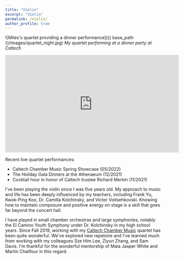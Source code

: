```yaml
---
title: "Violin"
excerpt: "Violin"
permalink: /violin/
author_profile: true
---
```


![Miles's quartet providing a dinner performance]({{ base_path }}/images/quartet_night.jpg)
*My quartet performing at a dinner party at Caltech*

<iframe width="560" height="315" src="https://www.youtube.com/embed/NEjDeRPz-GQ?start=6192" title="YouTube video player" frameborder="0" allow="accelerometer; autoplay; clipboard-write; encrypted-media; gyroscope; picture-in-picture" allowfullscreen></iframe>

Recent live quartet performances:
<ul>
	<li>Caltech Chamber Music Spring Showcase (05/2022)</li>
	<li>The Holiday Gala Dinners at the Athenaeum (12/2021)</li>
	<li>Cocktail hour in honor of Caltech trustee Richard Merkin (11/2021)</li>
</ul>


I've been playing the violin since I was five years old. My approach to music and life has been deeply influenced by my teachers, including Frank Yu, Kwok-Ping Koo, Dr. Camilla Kolchinsky, and Victor Voitsehkovski. Knowing how to maintain composure and positive energy on stage is a skill that goes far beyond the concert hall.

I have played in small chamber orchestras and large symphonies, notably the El Camino Youth Symphony under Dr. Kolchinsky in my high school years. Since Fall 2019, working with my [Caltech Chamber Music](https://pva.caltech.edu/music/chambermusic) quartet has been quite wonderful. We've explored new repetoire and I've learned much from working with my colleagues Sze Him Lee, Ziyun Zhang, and Sam Davis. I'm thankful for the wonderful mentorship of Maia Jasper White and Martin Chalifour in this regard.



